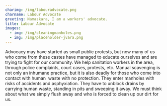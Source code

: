 ```yaml
---
charimg: /img/labouradvocate.png
charname: Labour Advocate
greeting: Namaskara, I am a workers' advocate.
title: Labour Advocate
images:
  - img: /img/cleaningmanholes.png
  - img: /img/placeholder-jvara.png
---
```

Advocacy may have started as small public protests, but now many of us who come from these castes have managed to educate ourselves and are trying to fight for our community. We help sanitation workers in the area, through police complaints, court cases, protests, etc. Manual scavenging is not only an inhumane practice, but it is also deadly for those who come into contact with human  waste with no protection. They enter manholes with risks of accidents and asphyxiation. They have to unblock drains by carrying human waste, standing in pits and sweeping it away. We must think about what we simply flush away and who is forced to clean up our dirt for us.